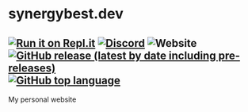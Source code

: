 # synergybest.dev
## [![Run it on Repl.it](https://repl.it/badge/github/SynergyDev/synergybest.dev)](https://repl.it/github/synergybest/synergybest.dev) [![Discord](https://img.shields.io/discord/759108372447887450?color=7289DA&label=Discord&logo=discord)](https://discord.gg/dCcBFwQStT) ![Website](https://img.shields.io/website?down_color=DC143C&down_message=down&label=synergybest.dev&up_color=32CD32&up_message=online&url=https%3A%2F%2Fsynergybest.dev) [![GitHub release (latest by date including pre-releases)](https://img.shields.io/github/v/release/synergybest/d-webhook-spam?include_prereleases&label=Version&logo=html5&logoColor=orange&color=orange)](https://github.com/synergybest/synergybest.dev/releases/latest) [![GitHub top language](https://img.shields.io/github/languages/top/synergybest/synergybest.dev?logo=html5&logoColor=orange&color=orange)](https://github.com/SynergyBest/synergybest.dev/search?l=html)

My personal website
